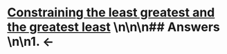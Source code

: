 # [Constraining the least greatest and the greatest least](https://projecteuler.net/problem=350) \n\n\n## Answers \n\n1. &larr;
